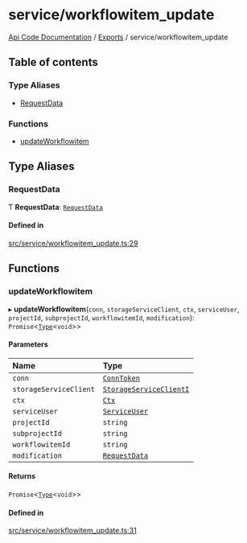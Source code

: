 # service/workflowitem\_update
 
[Api Code Documentation](../README.md) / [Exports](../modules.md) / service/workflowitem\_update

## Table of contents

### Type Aliases

- [RequestData](service_workflowitem_update.md#requestdata)

### Functions

- [updateWorkflowitem](service_workflowitem_update.md#updateworkflowitem)

## Type Aliases

### RequestData

Ƭ **RequestData**: [`RequestData`](../interfaces/service_domain_workflow_workflowitem_update.RequestData.md)

#### Defined in

[src/service/workflowitem_update.ts:29](https://github.com/openkfw/TruBudget/blob/d07ad94/api/src/service/workflowitem_update.ts#L29)

## Functions

### updateWorkflowitem

▸ **updateWorkflowitem**(`conn`, `storageServiceClient`, `ctx`, `serviceUser`, `projectId`, `subprojectId`, `workflowitemId`, `modification`): `Promise`\<[`Type`](result.md#type)\<`void`\>\>

#### Parameters

| Name | Type |
| :------ | :------ |
| `conn` | [`ConnToken`](service_conn.md#conntoken) |
| `storageServiceClient` | [`StorageServiceClientI`](../interfaces/service_Client_storage_service_h.StorageServiceClientI.md) |
| `ctx` | [`Ctx`](../interfaces/lib_ctx.Ctx.md) |
| `serviceUser` | [`ServiceUser`](../interfaces/service_domain_organization_service_user.ServiceUser.md) |
| `projectId` | `string` |
| `subprojectId` | `string` |
| `workflowitemId` | `string` |
| `modification` | [`RequestData`](../interfaces/service_domain_workflow_workflowitem_update.RequestData.md) |

#### Returns

`Promise`\<[`Type`](result.md#type)\<`void`\>\>

#### Defined in

[src/service/workflowitem_update.ts:31](https://github.com/openkfw/TruBudget/blob/d07ad94/api/src/service/workflowitem_update.ts#L31)
